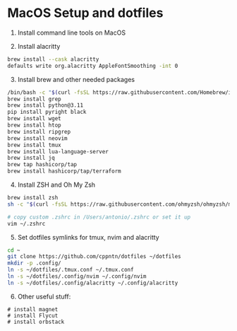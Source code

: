 # MacOS Setup and dotfiles

1) Install command line tools on MacOS

2) Install alacritty

```bash
brew install --cask alacritty
defaults write org.alacritty AppleFontSmoothing -int 0
```

3) Install brew and other needed packages

```bash
/bin/bash -c "$(curl -fsSL https://raw.githubusercontent.com/Homebrew/install/HEAD/install.sh)"
brew install grep
brew install python@3.11
pip install pyright black
brew install wget
brew install htop
brew install ripgrep
brew install neovim
brew install tmux
brew install lua-language-server
brew install jq
brew tap hashicorp/tap
brew install hashicorp/tap/terraform
```

4) Install ZSH and Oh My Zsh

```bash
brew install zsh
sh -c "$(curl -fsSL https://raw.githubusercontent.com/ohmyzsh/ohmyzsh/master/tools/install.sh)"

# copy custom .zshrc in /Users/antonio/.zshrc or set it up
vim ~/.zshrc
```

5) Set dotfiles symlinks for tmux, nvim and alacritty

```bash
cd ~
git clone https://github.com/cppntn/dotfiles ~/dotfiles
mkdir -p .config/
ln -s ~/dotfiles/.tmux.conf ~/.tmux.conf
ln -s ~/dotfiles/.config/nvim ~/.config/nvim
ln -s ~/dotfiles/.config/alacritty ~/.config/alacritty
```

6) Other useful stuff: 

```
# install magnet
# install Flycut
# install orbstack
```
